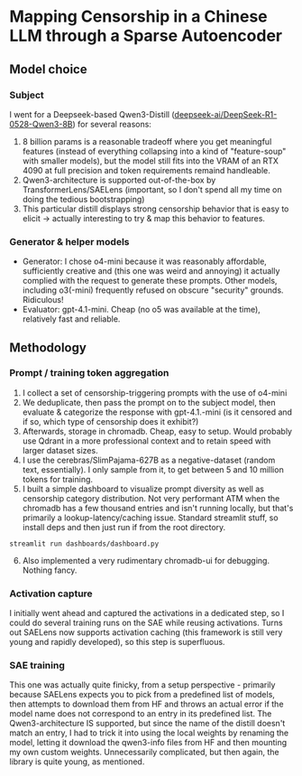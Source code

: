# Mapping Censorship in a Chinese LLM through a Sparse Autoencoder
## Model choice
### Subject
I went for a Deepseek-based Qwen3-Distill ([deepseek-ai/DeepSeek-R1-0528-Qwen3-8B](https://huggingface.co/deepseek-ai/DeepSeek-R1-0528-Qwen3-8B)) for several reasons:
1. 8 billion params is a reasonable tradeoff where you get meaningful features (instead of everything collapsing into a kind of "feature-soup" with smaller models), but the model still fits into the VRAM of an RTX 4090 at full precision and token requirements remaind handleable.
2. Qwen3-architecture is supported out-of-the-box by TransformerLens/SAELens (important, so I don't spend all my time on doing the tedious bootstrapping)
3. This particular distill displays strong censorship behavior that is easy to elicit -> actually interesting to try & map this behavior to features.

### Generator & helper models
* Generator: I chose o4-mini because it was reasonably affordable, sufficiently creative and (this one was weird and annoying) it actually complied with the request to generate these prompts. Other models, including o3(-mini) frequently refused on obscure "security" grounds. Ridiculous!
* Evaluator: gpt-4.1-mini. Cheap (no o5 was available at the time), relatively fast and reliable.

## Methodology
### Prompt / training token aggregation
1. I collect a set of censorship-triggering prompts with the use of o4-mini
2. We deduplicate, then pass the prompt on to the subject model, then evaluate & categorize the response with gpt-4.1.-mini (is it censored and if so, which type of censorship does it exhibit?)
3. Afterwards, storage in chromadb. Cheap, easy to setup. Would probably use Qdrant in a more professional context and to retain speed with larger dataset sizes.
4. I use the cerebras/SlimPajama-627B as a negative-dataset (random text, essentially). I only sample from it, to get between 5 and 10 million tokens for training.
5. I built a simple dashboard to visualize prompt diversity as well as censorship category distribution. Not very performant ATM when the chromadb has a few thousand entries and isn't running locally, but that's primarily a lookup-latency/caching issue. Standard streamlit stuff, so install deps and then just run if from the root directory.
```
streamlit run dashboards/dashboard.py
```
6. Also implemented a very rudimentary chromadb-ui for debugging. Nothing fancy.

### Activation capture
I initially went ahead and captured the activations in a dedicated step, so I could do several training runs on the SAE while reusing activations. Turns out SAELens now supports activation caching (this framework is still very young and rapidly developed), so this step is superfluous. 

### SAE training
This one was actually quite finicky, from a setup perspective - primarily because SAELens expects you to pick from a predefined list of models, then attempts to download them from HF and throws an actual error if the model name does not correspond to an entry in its predefined list.
The Qwen3-architecture IS supported, but since the name of the distill doesn't match an entry, I had to trick it into using the local weights by renaming the model, letting it download the qwen3-info files from HF and then mounting my own custom weights. Unnecessarily complicated, but then again, the library is quite young, as mentioned.



   
